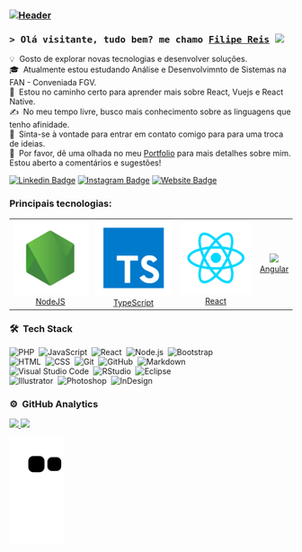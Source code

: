 ### [![Header](https://i.imgur.com/0zXcJn7.png "Header")](https://abre.ai/devfilipemarques/)
### <samp>&gt; Olá visitante, tudo bem? me chamo <a href="https://abre.ai/devfilipemarques" target="_blank">Filipe Reis</a> <img src="https://media.giphy.com/media/hvRJCLFzcasrR4ia7z/giphy.gif" width="25"> </samp>

💡 &nbsp;Gosto de explorar novas tecnologias e desenvolver soluções.\
🎓 &nbsp;Atualmente estou estudando Análise e Desenvolvimnto de Sistemas na FAN - Conveniada FGV.\
🌱 &nbsp;Estou no caminho certo para aprender mais sobre React, Vuejs e React Native.\
✍️ &nbsp;No meu tempo livre, busco mais conhecimento sobre as linguagens que tenho afinidade.\
💬 &nbsp;Sinta-se à vontade para entrar em contato comigo para para uma troca de ideias.\
📄 &nbsp;Por favor, dê uma olhada no meu [Portfolio](https://beacons.ai/devfilipemarques) para mais detalhes sobre mim. Estou aberto a comentários e sugestões!

[![Linkedin Badge](https://img.shields.io/badge/-LinkedIn-0e76a8?style=flat-square&logo=Linkedin&logoColor=white)](https://www.linkedin.com/in/devfilipemarques/)
[![Instagram Badge](https://img.shields.io/badge/-Instagram-e4405f?style=flat-square&logo=Instagram&logoColor=white)](https://instagram.com/devfilipemarques/)
[![Website Badge](https://img.shields.io/badge/Website-3b5998?style=flat-square&logo=google-chrome&logoColor=white)](https://abre.ai/devfilipemarques)

### Principais tecnologias:
<table cellspacing="5" cellpadding="5" width="100%">
  <tr> 
    <td align="center">
      <a href="https://nodejs.org/">
        <img src="https://github.com/asudbury/asudbury/raw/master/assets/svg/nodejs.svg"/><br>NodeJS
      </a>
    </td>
    <td align="center">
      <a href="https://typescriptlang.org">
        <img src="https://github.com/asudbury/asudbury/raw/master/assets/svg/typescript.svg"/><br>TypeScript
      </a>  
    </td>
    <td align="center">
      <a href="https://reactjs.org">
        <img src="https://raw.githubusercontent.com/asudbury/asudbury/master/assets/svg/react.svg"/><br>React
      </a>  
    </td>
    <td align="center">
      <a href="https://angular.io/">
        <img src="https://www.vectorlogo.zone/logos/angular/angular-icon.svg"/><br>Angular
      </a>  
    </td>
</table>
                                                                             

### 🛠 &nbsp;Tech Stack

![PHP](https://img.shields.io/badge/PHP-777BB4?style=flat&logo=php&logoColor=white)&nbsp;
![JavaScript](https://img.shields.io/badge/-JavaScript-05122A?style=flat&logo=javascript)&nbsp;
![React](https://img.shields.io/badge/-React-05122A?style=flat&logo=react)&nbsp;
![Node.js](https://img.shields.io/badge/-Node.js-05122A?style=flat&logo=node.js)&nbsp;
![Bootstrap](https://img.shields.io/badge/-Bootstrap-05122A?style=flat&logo=bootstrap&logoColor=563D7C)\
![HTML](https://img.shields.io/badge/-HTML-05122A?style=flat&logo=HTML5)&nbsp;
![CSS](https://img.shields.io/badge/-CSS-05122A?style=flat&logo=CSS3&logoColor=1572B6)&nbsp;
![Git](https://img.shields.io/badge/-Git-05122A?style=flat&logo=git)&nbsp;
![GitHub](https://img.shields.io/badge/-GitHub-05122A?style=flat&logo=github)&nbsp;
![Markdown](https://img.shields.io/badge/-Markdown-05122A?style=flat&logo=markdown)\
![Visual Studio Code](https://img.shields.io/badge/-Visual%20Studio%20Code-05122A?style=flat&logo=visual-studio-code&logoColor=007ACC)&nbsp;
![RStudio](https://img.shields.io/badge/-RStudio-05122A?style=flat&logo=rstudio)&nbsp;
![Eclipse](https://img.shields.io/badge/-Eclipse-05122A?style=flat&logo=eclipse-ide&logoColor=2C2255)\
![Illustrator](https://img.shields.io/badge/-Illustrator-05122A?style=flat&logo=adobe-illustrator)&nbsp;
![Photoshop](https://img.shields.io/badge/-Photoshop-05122A?style=flat&logo=adobe-photoshop)&nbsp;
![InDesign](https://img.shields.io/badge/-InDesign-05122A?style=flat&logo=adobe-indesign)
  


### ⚙️ &nbsp;GitHub Analytics

<p>
<a href="https://github.com/devfilipemarques">
  <img height="120em" src="https://github-readme-stats-eight-theta.vercel.app/api?username=devfilipemarques&show_icons=true&theme=algolia&include_all_commits=true&count_private=true"/>
  <img height="120em" src="https://github-readme-stats-eight-theta.vercel.app/api/top-langs/?username=devfilipemarques&layout=compact&langs_count=8&theme=algolia"/>
</a>
</p>

![Snake animation](https://github.com/rafaballerini/rafaballerini/blob/output/github-contribution-grid-snake.svg)


